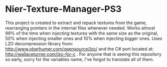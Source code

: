 # Nier-Texture-Manager-PS3
This project is created to extract and repack textures from the game, rearranging pointers in the internal files whenever needed. Works almost 99% of the time when injecting textures with the same size as the original, 50% when injecting smaller ones and 10% when injecting bigger ones.
Uses LZO decompression library from: http://www.oberhumer.com/opensource/lzo/ and the C# port located at: http://wallaceturner.com/lzo-for-c . For anyone that is seeing this repository so early, sorry for the variables name, I've forgot to translate all of them.
